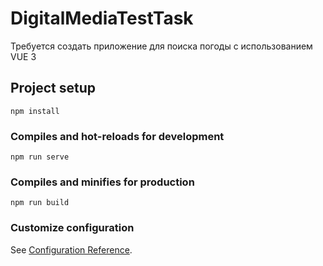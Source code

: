 # DigitalMediaTestTask
Требуется создать приложение для поиска погоды с использованием VUE 3
## Project setup
```
npm install
```

### Compiles and hot-reloads for development
```
npm run serve
```

### Compiles and minifies for production
```
npm run build
```

### Customize configuration
See [Configuration Reference](https://cli.vuejs.org/config/).
